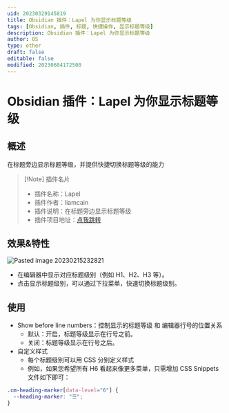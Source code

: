 ```yaml
---
uid: 20230329145819
title: Obsidian 插件：Lapel 为你显示标题等级
tags: [Obsidian, 插件, 标题, 快捷操作, 显示标题等级]
description: Obsidian 插件：Lapel 为你显示标题等级
author: OS
type: other
draft: false
editable: false
modified: 20230604172500
---
```


# Obsidian 插件：Lapel 为你显示标题等级

## 概述

在标题旁边显示标题等级，并提供快捷切换标题等级的能力

> [!Note] 插件名片
>
> - 插件名称：Lapel
> - 插件作者：liamcain
> - 插件说明：在标题旁边显示标题等级
> - 插件项目地址：[点我跳转](https://github.com/liamcain/obsidian-lapel)

## 效果&特性

![Pasted image 20230215232821](https://cdn.pkmer.cn/images/9b67b733eac74ff9c2c0c7d699fd6b52_MD5.png!pkmer)

- 在编辑器中显示对应标题级别（例如 H1、H2、H3 等）。
- 点击显示标题级别，可以通过下拉菜单，快速切换标题级别。

## 使用

- Show before line numbers：控制显示的标题等级 和 编辑器行号的位置关系
    - 默认：开启，标题等级显示在行号之前。
    - 关闭：标题等级显示在行号之后。
- 自定义样式
	- 每个标题级别可以用 CSS 分别定义样式
	- 例如，如果您希望所有 H6 看起来像更多菜单，只需增加 CSS Snippets 文件如下即可：

```CSS
.cm-heading-marker[data-level="6"] {
  --heading-marker: "☰";
}
```